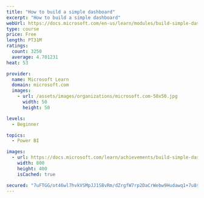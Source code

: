 ```yaml
---
title: "How to build a simple dashboard"
excerpt: "How to build a simple dashboard"
webUrl: https://docs.microsoft.com/en-us/learn/modules/build-simple-dashboard/
type: course
price: Free
length: PT31M
ratings:
  count: 3250
  average: 4.701231
heat: 53

provider:
  name: Microsoft Learn
  domain: microsoft.com
  images:
    - url: /assets/images/organizations/microsoft.com-50x50.jpg
      width: 50
      height: 50

levels:
  - Beginner

topics:
  - Power BI

images:
  - url: https://docs.microsoft.com/learn/achievements/build-simple-dashboard-social.png
    width: 800
    height: 400
    isCached: true

secured: "7uFTGG/ot46wl7hvkVSMpJJ1SBvRm/dZrgfW7rp2DaCrWebw9Hudawq1+7u8sEfV+dQ2Di1gQAO0LaVWm/OUtBdp/RiQZ9zWRFxu8QVBRdAUZlc+vf+vDxS/wtBy7WgO5IBX+hOwkF/zyOiUgFf+shr/1K6+o2O7qOsr9gE0I+x75zByAGPUQuxVCs5eJNUjeNtrpt3nLbmrn1QRQbyCqU/PRhOb9kE+FROs3AfMNpVcxY4/6gMO+BWvl4gky2D+YBGp7vGKG7DQQMWvdNM953/6ZSHUoV34icP/U+aTzXvQ+pWNBn+gvbfyTtuo8Xa+qYZyJvLq0QDQslfQhFc/LalsT8yDEK9zaUlQSjTm7rOp9gb97QONYzMr80OjJdpsh+v+dkBBLhFSuUyTGTZqN4pGpcVrjSksJrfNg8frjbc=;pLpfA+czHCugUSexJauhHA=="
---
```


